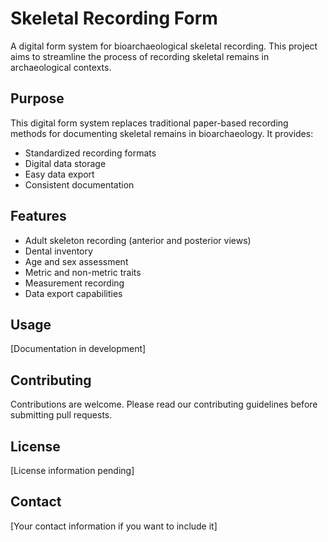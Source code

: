 # Skeletal Recording Form

A digital form system for bioarchaeological skeletal recording. This project aims to streamline the process of recording skeletal remains in archaeological contexts.

## Purpose

This digital form system replaces traditional paper-based recording methods for documenting skeletal remains in bioarchaeology. It provides:
- Standardized recording formats
- Digital data storage
- Easy data export
- Consistent documentation

## Features
- Adult skeleton recording (anterior and posterior views)
- Dental inventory
- Age and sex assessment
- Metric and non-metric traits
- Measurement recording
- Data export capabilities

## Usage
[Documentation in development]

## Contributing
Contributions are welcome. Please read our contributing guidelines before submitting pull requests.

## License
[License information pending]

## Contact
[Your contact information if you want to include it]
